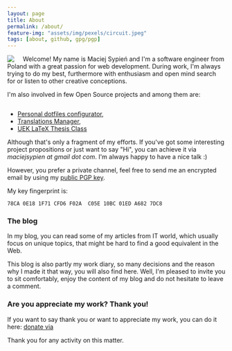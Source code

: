 ```yaml
---
layout: page
title: About
permalink: /about/
feature-img: "assets/img/pexels/circuit.jpeg"
tags: [about, github, gpg/pgp]
---
```


<img style="float: left; padding: 0 20px 0 0;" src="https://secure.gravatar.com/avatar/4d66c5a2d6be57e7cb9bdef200417b4d?s=200"/>

Welcome! My name is Maciej Sypień and I'm a software engineer from Poland with a great passion for web development.
During work, I'm always trying to do my best, furthermore with enthusiasm and open mind search for or listen to other creative conceptions.

I'm also involved in few Open Source projects and among them are:

<div style="clear: both"></div>

-   [Personal dotfiles configurator][github-dotfiles],
-   [Translations Manager][github-tr],
-   [UEK LaTeX Thesis Class][github-UEKThesis]

Although that's only a fragment of my efforts. If you've got some interesting project propositions or just want to say "Hi", you can achieve it via *maciejsypien at gmail dot com*. I'm always happy to have a nice talk :)

However, you prefer a private channel, feel free to send me an encrypted email by using my [public PGP key](http://hkps.pool.sks-keyservers.net/pks/lookup?op=get&search=0x10BC01EDA6827DC8).

My key fingerprint is:

```
78CA 0E18 1F71 CFD6 F02A  C05E 10BC 01ED A682 7DC8
```

### The blog
In my blog, you can read some of my articles from IT world, which usually focus on unique topics, that might be hard to find a good equivalent in the Web.

This blog is also partly my work diary, so many decisions and the reason why I made it that way, you will also find here. Well, I'm pleased to invite you to sit comfortably, enjoy the content of my blog and do not hesitate to leave a comment.

### Are you appreciate my work? Thank you!
If you want to say thank you or want to appreciate my work, you can do it here: <a target="_blank" href="https://www.paypal.me/MaciejSypien">donate via <i class="fa fa-paypal"></i></a>

Thank you for any activity on this matter.

[github-dotfiles]: https://github.com/egel/dotfiles
[github-tr]: https://github.com/Contactis/translations-manager
[github-UEKThesis]: https://github.com/egel/uek-latex-thesis-class
